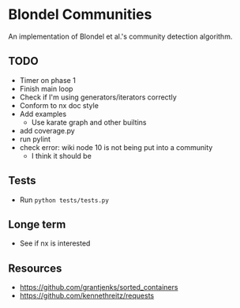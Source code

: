 # Blondel Communities
An implementation of Blondel et al.'s community detection algorithm.

## TODO
- Timer on phase 1
- Finish main loop
- Check if I'm using generators/iterators correctly
- Conform to nx doc style
- Add examples
    - Use karate graph and other builtins
- add coverage.py
- run pylint
- check error: wiki node 10 is not being put into a community
    - I think it should be

## Tests
- Run `python tests/tests.py`


## Longe term
- See if nx is interested

## Resources
- https://github.com/grantjenks/sorted_containers
- https://github.com/kennethreitz/requests
